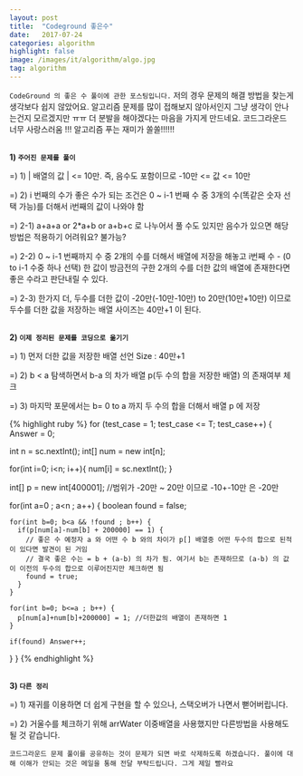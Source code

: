 ```yaml
---
layout: post
title:  "Codeground 좋은수"
date:   2017-07-24
categories: algorithm
highlight: false
image: /images/it/algorithm/algo.jpg
tag: algorithm
---
```


 `CodeGround 의 좋은 수 풀이에 관한 포스팅입니다.` 저의 경우 문제의 해결 방법을 찾는게 생각보다 쉽지 않았어요. 알고리즘 문제를 많이 접해보지 않아서인지 그냥 생각이 안나는건지 모르겠지만 ㅠㅠ 더 분발을 해야겠다는 마음을 가지게 만드네요. 코드그라운드 너무 사랑스러움 !!! 알고리즘 푸는 재미가 쏠쏠!!!!!!

<br><b>1) `주어진 문제를 풀이`</b><br>
<p>=) 1) | 배열의 값 | <= 10만. 즉, 음수도 포함이므로 -10만 <= 값 <= 10만  </p>
<p>=) 2) i 번째의 수가 좋은 수가 되는 조건은 0 ~ i-1 번째 수 중 3개의 수(똑같은 숫자 선택 가능)를 더해서 i번째의 값이 나와야 함</p>
<p>=) 2-1) a+a+a or 2*a+b or a+b+c 로 나누어서 풀 수도 있지만 음수가 있으면 해당 방법은 적용하기 어려워요? 불가능?</b></p>
<p>=) 2-2) 0 ~ i-1 번째까지 수 중 2개의 수를 더해서 배열에 저장을 해놓고 i번째 수 - (0 to i-1 수중 하나 선택) 한 값이 방금전의 구한 2개의 수를 더한 값의 배열에 존재한다면 좋은 수라고 판단내릴 수 있다. </p>
<p>=) 2-3) 한가지 더, 두수를 더한 값이 -20만(-10만-10만) to 20만(10만+10만) 이므로 두수를 더한 값을 저장하는 배열 사이즈는 40만+1 이 된다.</p>

<br><b>2) `이제 정리된 문제를 코딩으로 옮기기`</b><br>
<p>=) 1) 먼저 더한 값을 저장한 배열 선언 Size : 40만+1 </p>
<p>=) 2) b < a 탐색하면서 b-a 의 차가 배열 p(두 수의 합을 저장한 배열) 의 존재여부 체크</p>
<p>=) 3) 마지막 포문에서는 b= 0 to a 까지 두 수의 합을 더해서 배열 p 에 저장 </p>

{% highlight ruby %}
for (test_case = 1; test_case <= T; test_case++) {
  Answer = 0;

  int n = sc.nextInt();
  int[] num = new int[n];

  for(int i=0; i<n; i++){
    num[i] = sc.nextInt();
  }

  int[] p = new int[400001]; //범위가 -20만 ~ 20만 이므로 -10+-10만 은 -20만

  for(int a=0 ; a<n ; a++) {
    boolean found = false;

    for(int b=0; b<a && !found ; b++) {
      if(p[num[a]-num[b] + 200000] == 1) {
        // 좋은 수 예정자 a 와 어떤 수 b 와의 차이가 p[] 배열중 어떤 두수의 합으로 된적이 있다면 발견이 된 거임
        // 결국 좋은 수는 = b + (a-b) 의 차가 됨. 여기서 b는 존재하므로 (a-b) 의 값이 이전의 두수의 합으로 이루어진지만 체크하면 됨
        found = true;
      }
    }

    for(int b=0; b<=a ; b++) {
      p[num[a]+num[b]+200000] = 1; //더한값의 배열이 존재하면 1
    }

    if(found) Answer++;
  }
}
{% endhighlight %}

<br><b>3) `다른 정리`</b><br>
<p>=) 1) 재귀를 이용하면 더 쉽게 구현을 할 수 있으나, 스택오버가 나면서 뻗어버립니다.</p>
<p>=) 2) 거울수를 체크하기 위해 arrWater 이중배열을 사용했지만 다른방법을 사용해도 될 것 같습니다.</p>

`코드그라운드 문제 풀이를 공유하는 것이 문제가 되면 바로 삭제하도록 하겠습니다. 풀이에 대해 이해가 안되는 것은 메일을 통해 전달 부탁드립니다. 그게 제일 빨라요`
